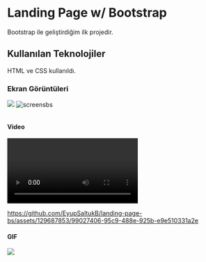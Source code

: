 <h1>Landing Page w/ Bootstrap</h1>

Bootstrap ile geliştirdiğim ilk projedir.

<h2> Kullanılan Teknolojiler</h2>

HTML ve CSS kullanıldı.


<h3>Ekran Görüntüleri</h3>

![](screensbs.png)
![]()![screensbs](https://github.com/EyupSaltukB/landing-page-bs/assets/129687853/29e8cf45-1ca2-480a-90fb-9db19691fb1c)

![]()

<h4> Video </h4>

![](bslanding.mp4)


https://github.com/EyupSaltukB/landing-page-bs/assets/129687853/99027406-95c9-488e-925b-e9e510331a2e





<h4> GIF </h4>

![](pagegif.gif)
